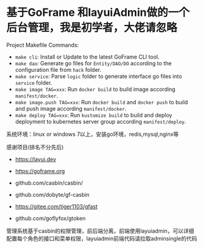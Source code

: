 # 基于GoFrame 和layuiAdmin做的一个后台管理，我是初学者，大佬请忽略

Project Makefile Commands: 
- `make cli`: Install or Update to the latest GoFrame CLI tool.
- `make dao`: Generate go files for `Entity/DAO/DO` according to the configuration file from `hack` folder.
- `make service`: Parse `logic` folder to generate interface go files into `service` folder.
- `make image TAG=xxx`: Run `docker build` to build image according `manifest/docker`.
- `make image.push TAG=xxx`: Run `docker build` and `docker push` to build and push image according `manifest/docker`.
- `make deploy TAG=xxx`: Run `kustomize build` to build and deploy deployment to kubernetes server group according `manifest/deploy`.

系统环境：linux or windows 7以上，安装go环境，redis,mysql,nginx等

感谢项目(排名不分先后)

- https://layui.dev
- https://goframe.org
- github.com/casbin/casbin/

- github.com/dobyte/gf-casbin
- https://gitee.com/tiger1103/gfast
- github.com/goflyfox/gtoken

管理系统基于casbin的权限管理，前后端分离，前端使用layuiadmin，可以详细配置每个角色的接口和菜单权限，layuiadmin前端代码请拉取adminsingle的代码